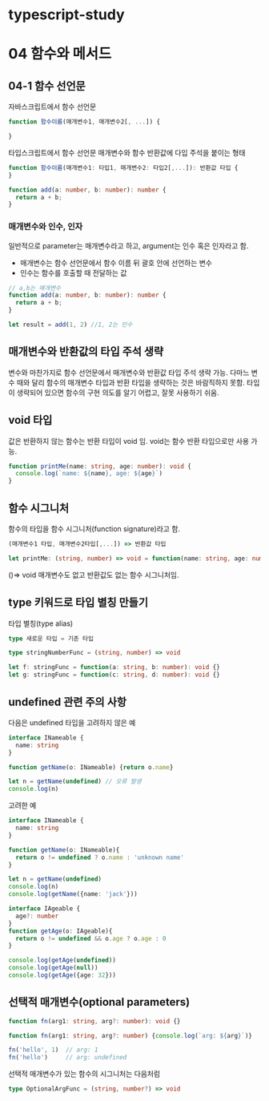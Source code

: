 # typescript-study

# 04 함수와 메서드

## 04-1 함수 선언문

자바스크립트에서 함수 선언문
```javascript
function 함수이름(매개변수1, 매개변수2[, ...]) {

}
```

타입스크립트에서 함수 선언문
매개변수와 함수 반환값에 다입 주석을 붙이는 형태

```typescript
function 함수이름(매개변수1: 타입1, 매개변수2: 타입2[,...]): 반환값 타입 {
}
```
```typescript
function add(a: number, b: number): number {
  return a + b;
}
```

### 매개변수와 인수, 인자
일반적으로 parameter는 매개변수라고 하고, argument는 인수 혹은 인자라고 함. 
- 매개변수는 함수 선언문에서 함수 이름 뒤 괄호 안에 선언하는 변수
- 인수는 함수를 호출할 때 전달하는 값
```typescript
// a,b는 매개변수
function add(a: number, b: number): number {
  return a + b;
}

let result = add(1, 2) //1, 2는 인수
```

## 매개변수와 반환값의 타입 주석 생략

변수와 마찬가지로 함수 선언문에서 매개변수와 반환값 타입 주석 생략 가능.
다마느 변수 때와 달리 함수의 매개변수 타입과 반환 타입을 생략하는 것은 바람직하지 못함. 타입이 생략되어 있으면 함수의 구현 의도를 알기 어렵고, 잘못 사용하기 쉬움.

## void 타입

값은 반환하지 않는 함수는 반환 타입이 void 임. void는 함수 반환 타입으로만 사용 가능.

```typescript
function printMe(name: string, age: number): void {
  console.log(`name: ${name}, age: ${age}`)
}
```

## 함수 시그니처

함수의 타입을 함수 시그니처(function signature)라고 함.

```typescript
(매개변수1 타입, 매개변수2타입[,...]) => 반환값 타입
```

```typescript
let printMe: (string, number) => void = function(name: string, age: number): void {}
```
()=> void 매개변수도 없고 반환값도 없는 함수 시그니처임.

## type 키워드로 타입 별칭 만들기

타입 별칭(type alias)

```typescript
type 새로운 타입 = 기존 타입
```

```typescript
type stringNumberFunc = (string, number) => void

let f: stringFunc = function(a: string, b: number): void {}
let g: stringFunc = function(c: string, d: number): void {}

```

## undefined 관련 주의 사항

다음은 undefined 타입을 고려하지 않은 예

```typescript
interface INameable {
  name: string
}

function getName(o: INameable) {return o.name}

let n = getName(undefined) // 오류 발생
console.log(n)
```

고려한 예

```typescript
interface INameable {
  name: string
}

function getName(o: INameable){
  return o != undefined ? o.name : 'unknown name'
}

let n = getName(undefined)
console.log(n)
console.log(getName({name: 'jack'}))
```

```typescript
interface IAgeable {
  age?: number
}
function getAge(o: IAgeable){
  return o != undefined && o.age ? o.age : 0
}

console.log(getAge(undefined))
console.log(getAge(null))
console.log(getAge({age: 32}))
```

## 선택적 매개변수(optional parameters)

```typescript
function fn(arg1: string, arg?: number): void {}
```

```typescript
function fn(arg1: string, arg?: number) {console.log(`arg: ${arg}`)}

fn('hello', 1)  // arg: 1
fn('hello')     // arg: undefined
```

선택적 매개변수가 있는 함수의 시그니처는 다음처럼

```typescript
type OptionalArgFunc = (string, number?) => void
```